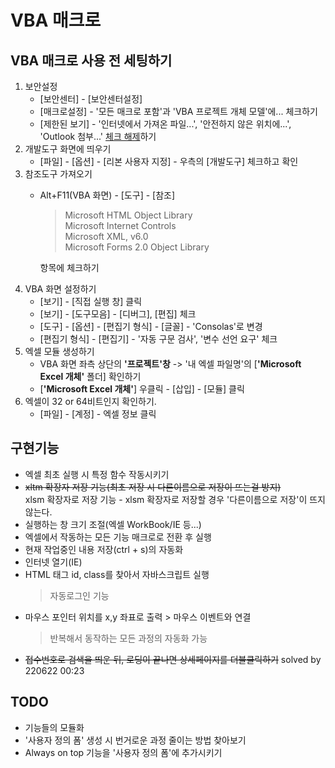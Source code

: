 # VBA 매크로
## VBA 매크로 사용 전 세팅하기
1. 보안설정  
    * [보안센터] - [보안센터설정]  
    * [매크로설정] - '모든 매크로 포함'과 'VBA 프로젝트 개체 모델'에... 체크하기  
    * [제한된 보기] - '인터넷에서 가져온 파일...', '안전하지 않은 위치에...', 'Outlook 첨부...' <u>체크 해제</u>하기  
1. 개발도구 화면에 띄우기  
    * [파일] - [옵션] - [리본 사용자 지정] - 우측의 [개발도구] 체크하고 확인
2. 참조도구 가져오기  
    * Alt+F11(VBA 화면) - [도구] - [참조] 
        > Microsoft HTML Object Library  
        > Microsoft Internet Controls  
        > Microsoft XML, v6.0  
        > Microsoft Forms 2.0 Object Library    

        항목에 체크하기
3. VBA 화면 설정하기  
    * [보기] - [직접 실행 창] 클릭  
    * [보기] - [도구모음] - [디버그], [편집] 체크  
    * [도구] - [옵션] - [편집기 형식] - [글꼴] - 'Consolas'로 변경
    * [편집기 형식] - [편집기] - '자동 구문 검사', '변수 선언 요구' 체크  
4. 엑셀 모듈 생성하기
    - VBA 화면 좌측 상단의 **'프로젝트'창** -> '내 엑셀 파일명'의 [**'Microsoft Excel 개체'** 폴더] 확인하기
    - [**'Microsoft Excel 개체'**] 우클릭 - [삽입] - [모듈] 클릭
5. 엑셀이 32 or 64비트인지 확인하기.
    * [파일] - [계정] - 엑셀 정보 클릭
## 구현기능
* 엑셀 최초 실행 시 특정 함수 작동시키기
* ~~xltm 확장자 저장 기능(최초 저장 시 다른이름으로 저장이 뜨는걸 방지)~~  
    xlsm 확장자로 저장 기능 - xlsm 확장자로 저장할 경우 '다른이름으로 저장'이 뜨지 않는다.
* 실행하는 창 크기 조절(엑셀 WorkBook/IE 등...)
* 엑셀에서 작동하는 모든 기능 매크로로 전환 후 실행
* 현재 작업중인 내용 저장(ctrl + s)의 자동화
* 인터넷 열기(IE)
* HTML 태그 id, class를 찾아서 자바스크립트 실행
    > 자동로그인 기능
* 마우스 포인터 위치를 x,y 좌표로 출력 > 마우스 이벤트와 연결
    > 반복해서 동작하는 모든 과정의 자동화 가능
* ~~접수번호로 검색을 띄운 뒤, 로딩이 끝나면 상세페이지를 더블클릭하기~~ solved by 220622 00:23

## TODO
* 기능들의 모듈화
* '사용자 정의 폼' 생성 시 번거로운 과정 줄이는 방법 찾아보기
* Always on top 기능을 '사용자 정의 폼'에 추가시키기
